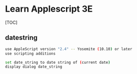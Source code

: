 # Learn Applescript 3E

[TOC]

## datestring

```bash
use AppleScript version "2.4" -- Yosemite (10.10) or later
use scripting additions

set date_string to date string of (current date)
display dialog date_string
```

